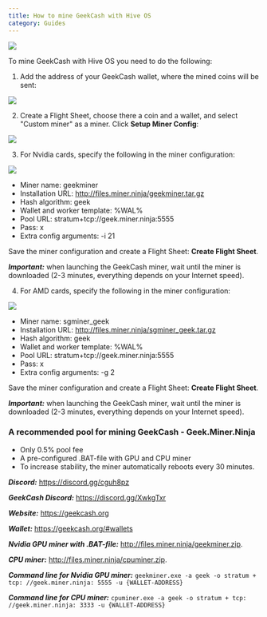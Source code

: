 ```yaml
---
title: How to mine GeekCash with Hive OS
category: Guides
---
```


<img src="https://lbd.hiveos.farm/kbase/images/golos/DQmdua5LfZqEeuho8faPdsh2qt5WtzR57Yr9EXLnAY9L8bo.png">

To mine GeekCash with Hive OS you need to do the following:
1. Add the address of your GeekCash wallet, where the mined coins will be sent:
<img src="https://lbd.hiveos.farm/kbase/images/golos/DQmZworYwjUqAuhXi9pTqV5aiuZLxK2Cho5jMjdjagwvn9L.png">

2. Create a Flight Sheet, choose there a coin and a wallet, and select "Custom miner" as a miner. Click **Setup Miner Config**:
<img src="https://lbd.hiveos.farm/kbase/images/golos/DQmV2xvAt1FkDAGa5gG86aNU4Eit4JD5z8y3qYAwQ5Qvi7U.png">

3. For Nvidia cards, specify the following in the miner configuration:
<img src="https://lbd.hiveos.farm/kbase/images/golos/DQmae8Gsror11SpLWAxPjdFcbMnJTxmE3bkE82HNZHFd3e6.png">

- Miner name: geekminer
- Installation URL: http://files.miner.ninja/geekminer.tar.gz
- Hash algorithm: geek
- Wallet and worker template: %WAL%
- Pool URL: stratum+tcp://geek.miner.ninja:5555
- Pass: x
- Extra config arguments: -i 21

Save the miner configuration and create a Flight Sheet: **Create Flight Sheet**.

***Important:*** when launching the GeekCash miner, wait until the miner is downloaded (2-3 minutes, everything depends on your Internet speed).

4. For AMD cards, specify the following in the miner configuration:
<img src="https://lbd.hiveos.farm/kbase/images/golos/DQmTnMKg6E3TToA3cdsNPTX5DcbWoU33eygUkogBRqqcE3n.png">

- Miner name: sgminer_geek
- Installation URL: http://files.miner.ninja/sgminer_geek.tar.gz
- Hash algorithm: geek
- Wallet and worker template: %WAL%
- Pool URL: stratum+tcp://geek.miner.ninja:5555
- Pass: x
- Extra config arguments: -g 2

Save the miner configuration and create a Flight Sheet: **Create Flight Sheet**.

***Important:*** when launching the GeekCash miner, wait until the miner is downloaded (2-3 minutes, everything depends on your Internet speed).

### A recommended pool for mining GeekCash - Geek.Miner.Ninja
- Only 0.5% pool fee
- A pre-configured .BAT-file with GPU and CPU miner
- To increase stability, the miner automatically reboots every 30 minutes.

***Discord:*** https://discord.gg/cguh8pz

***GeekCash Discord:*** https://discord.gg/XwkgTxr

***Website:*** https://geekcash.org

***Wallet:*** https://geekcash.org/#wallets

***Nvidia GPU miner with .BAT-file:*** http://files.miner.ninja/geekminer.zip.

***CPU miner:*** http://files.miner.ninja/cpuminer.zip.

***Command line for Nvidia GPU miner:*** `geekminer.exe -a geek -o stratum + tcp: //geek.miner.ninja: 5555 -u {WALLET-ADDRESS}`

***Command line for CPU miner:***
`cpuminer.exe -a geek -o stratum + tcp: //geek.miner.ninja: 3333 -u {WALLET-ADDRESS}`
